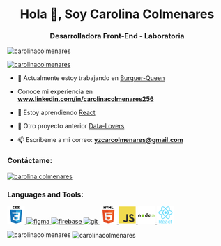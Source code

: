 <h1 align="center">Hola 👋, Soy Carolina Colmenares</h1>
<h3 align="center">Desarrolladora Front-End - Laboratoria</h3>

<p align="left"> <img src="https://komarev.com/ghpvc/?username=carolinacolmenares&label=Profile%20views&color=0e75b6&style=flat" alt="carolinacolmenares" /> </p>

<p align="left"> <a href="https://github.com/ryo-ma/github-profile-trophy"><img src="https://github-profile-trophy.vercel.app/?username=carolinacolmenares" alt="carolinacolmenares" /></a> </p>

- 🔭 Actualmente estoy trabajando en [Burguer-Queen](https://github.com/CarolinaColmenares/SCL020-burger-queen)

- Conoce mi experiencia en **www.linkedin.com/in/carolinacolmenares256**

- 🌱 Estoy aprendiendo [React](https://github.com/CarolinaColmenares/SCL020-burger-queen)

- 🤝 Otro proyecto anterior [Data-Lovers](https://github.com/CarolinaColmenares/Data-Lovers)

- 📫 Escríbeme a mi correo: **yzcarcolmenares@gmail.com**

<h3 align="left">Contáctame:</h3>
<p align="left">
<a href="https://linkedin.com/in/carolina colmenares" target="blank"><img align="center" src="https://raw.githubusercontent.com/rahuldkjain/github-profile-readme-generator/master/src/images/icons/Social/linked-in-alt.svg" alt="carolina colmenares" height="30" width="40" /></a>
</p>

<h3 align="left">Languages and Tools:</h3>
<p align="left"> <a href="https://www.w3schools.com/css/" target="_blank" rel="noreferrer"> <img src="https://raw.githubusercontent.com/devicons/devicon/master/icons/css3/css3-original-wordmark.svg" alt="css3" width="40" height="40"/> </a> <a href="https://www.figma.com/" target="_blank" rel="noreferrer"> <img src="https://www.vectorlogo.zone/logos/figma/figma-icon.svg" alt="figma" width="40" height="40"/> </a> <a href="https://firebase.google.com/" target="_blank" rel="noreferrer"> <img src="https://www.vectorlogo.zone/logos/firebase/firebase-icon.svg" alt="firebase" width="40" height="40"/> </a> <a href="https://git-scm.com/" target="_blank" rel="noreferrer"> <img src="https://www.vectorlogo.zone/logos/git-scm/git-scm-icon.svg" alt="git" width="40" height="40"/> </a> <a href="https://www.w3.org/html/" target="_blank" rel="noreferrer"> <img src="https://raw.githubusercontent.com/devicons/devicon/master/icons/html5/html5-original-wordmark.svg" alt="html5" width="40" height="40"/> </a> <a href="https://developer.mozilla.org/en-US/docs/Web/JavaScript" target="_blank" rel="noreferrer"> <img src="https://raw.githubusercontent.com/devicons/devicon/master/icons/javascript/javascript-original.svg" alt="javascript" width="40" height="40"/> </a> <a href="https://nodejs.org" target="_blank" rel="noreferrer"> <img src="https://raw.githubusercontent.com/devicons/devicon/master/icons/nodejs/nodejs-original-wordmark.svg" alt="nodejs" width="40" height="40"/> </a> <a href="https://reactjs.org/" target="_blank" rel="noreferrer"> <img src="https://raw.githubusercontent.com/devicons/devicon/master/icons/react/react-original-wordmark.svg" alt="react" width="40" height="40"/> </a> </p>

<p><img align="left" src="https://github-readme-stats.vercel.app/api/top-langs?username=carolinacolmenares&show_icons=true&locale=en&layout=compact" alt="carolinacolmenares" /></p>

<p>&nbsp;<img align="center" src="https://github-readme-stats.vercel.app/api?username=carolinacolmenares&show_icons=true&locale=en" alt="carolinacolmenares" /></p>

